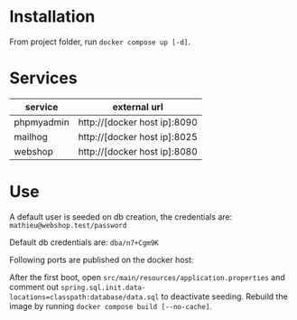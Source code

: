 # Installation

From project folder, run `docker compose up [-d]`.

# Services

| service | external url |
|---|---|
| phpmyadmin | http://[docker host ip]:8090 |
| mailhog | http://[docker host ip]:8025 |
| webshop | http://[docker host ip]:8080 |
 
# Use

A default user is seeded on db creation, the credentials are: `mathieu@webshop.test/password`

Default db credentials are: `dba/n7+Cgm9K`

Following ports are published on the docker host:

After the first boot, open `src/main/resources/application.properties` and comment out `spring.sql.init.data-locations=classpath:database/data.sql` to deactivate seeding. Rebuild the image by running `docker compose build [--no-cache]`.
